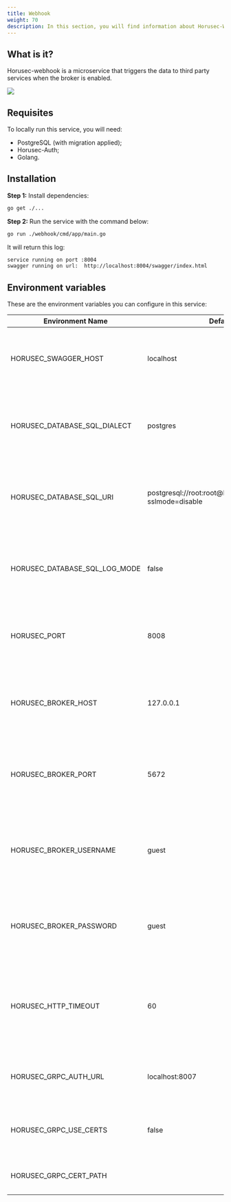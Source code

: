 ```yaml
---
title: Webhook
weight: 70
description: In this section, you will find information about Horusec-Webhook service. 
---
```


## **What is it?**
Horusec-webhook is a microservice that triggers the data to third party services when the broker is enabled.

![](/docs/ptbr/web/services/webhook/0-arquitecture.png)

## **Requisites**
To locally run this service, you will need: 
* PostgreSQL (with migration applied);
* Horusec-Auth;
* Golang.

## **Installation** 

**Step 1:** Install dependencies: 
```bash
go get ./...
```

**Step 2:** Run the service with the command below:

```bash
go run ./webhook/cmd/app/main.go
```

It will return this log:

```bash
service running on port :8004
swagger running on url:  http://localhost:8004/swagger/index.html
```

## **Environment variables**
These are the environment variables you can configure in this service: 


| Environment Name                            | Default Value         | Description                  |
|---------------------------------------------|-----------------------|------------------------------|
| HORUSEC_SWAGGER_HOST             | localhost                                                        | This environment variable gets which swagger host will be available.| 
| HORUSEC_DATABASE_SQL_DIALECT     | postgres                                                         | This environment variable gets the dialect to connet POSTGRES database. |
| HORUSEC_DATABASE_SQL_URI         | postgresql://root:root@localhost:5432/horusec_db?sslmode=disable | This environment variable gets the URI to connect to POSTGRES database.|
| HORUSEC_DATABASE_SQL_LOG_MODE    | false                                                            | This environment variable gets the value to enable POSTGREs logs. |
| HORUSEC_PORT                     | 8008                                                             | This environment variable gets the port the service will start. |
| HORUSEC_BROKER_HOST              | 127.0.0.1                                                        | This environment variable gets a host to connect to RABBITMQ broker. | 
| HORUSEC_BROKER_PORT              | 5672                                                             | This environment variable gets the port to connect to  RABBITMQ broker. |
| HORUSEC_BROKER_USERNAME          | guest                                                            | This environment variable gets the user name to connect to RABBITMQ broker. |
| HORUSEC_BROKER_PASSWORD          | guest                                                            | This environment variable gets the password to connect to RABBITMQ broker. |
| HORUSEC_HTTP_TIMEOUT             | 60                                                               | This environment variable gets time in seconds to wait for a response after a HTTP request. |
 HORUSEC_GRPC_AUTH_URL            | localhost:8007                                                   | It gets the  `horusec-auth` URL from the GRPC connection.  |
| HORUSEC_GRPC_USE_CERTS           | false                                                            | It validates the usage of GRCP certificate is enabled or not. |
| HORUSEC_GRPC_CERT_PATH           |                                                                  | It gets the path of GRPC certificate. | 